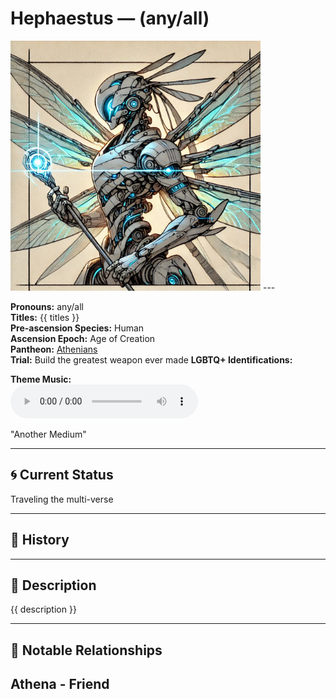 # Hephaestus — (any/all)

<!-- Optional -->
<img src="Hephaestus.jpg" alt="Hephaestus" width="400" />
---

**Pronouns:** any/all  
**Titles:** {{ titles }}  
**Pre-ascension Species:** Human  
**Ascension Epoch:** Age of Creation  
**Pantheon:** [Athenians](../../pantheons/Athenians)  
**Trial:** Build the greatest weapon ever made
**LGBTQ+ Identifications:**   


**Theme Music:**  
<audio controls>
  <source src="Hepheastus | Another Medium.mp4" type="audio/mpeg">
  Your browser does not support the audio element.
</audio>

"Another Medium"

---

## 🌀 Current Status
Traveling the multi-verse

---

## 📜 History


---

## 🧠 Description
{{ description }}

---

## 🧩 Notable Relationships
Athena - Friend
---

